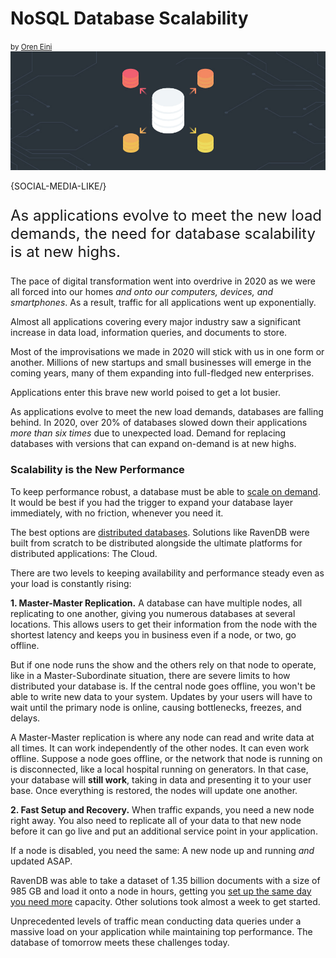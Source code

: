 <h1>NoSQL Database Scalability</h1>
<small>by <a href="mailto:ayende@ayende.com">Oren Eini</a></small>

<div class="article-img figure text-center">
  <img src="images/how-a-database-delivers-performance-under-heavy-load-ravendb.jpg" alt="How a Database Delivers Performance Under Heavy Load" class="img-responsive img-thumbnail">
</div>

{SOCIAL-MEDIA-LIKE/}

<p class="lead margin-top-sm" style="font-size: 24px;">As applications evolve to meet the new load demands, the need for database scalability is at new highs.</p>

The pace of digital transformation went into overdrive in 2020 as we were all forced into our homes *and onto our computers, devices, and smartphones*. As a result, traffic for all applications went up exponentially.

Almost all applications covering every major industry saw a significant increase in data load, information queries, and documents to store.

Most of the improvisations we made in 2020 will stick with us in one form or another. Millions of new startups and small businesses will emerge in the coming years, many of them expanding into full-fledged new enterprises.

Applications enter this brave new world poised to get a lot busier.

As applications evolve to meet the new load demands, databases are falling behind. In 2020, over 20% of databases slowed down their applications *more than six times* due to unexpected load. Demand for replacing databases with versions that can expand on-demand is at new highs.

### Scalability is the New Performance

To keep performance robust, a database must be able to [scale on demand](https://ravendb.net/articles/cost-benefits-ravendb-nosql-acid-database). It would be best if you had the trigger to expand your database layer immediately, with no friction, whenever you need it.

The best options are [distributed databases](https://ravendb.net/docs/article-page/4.2/Csharp/server/clustering/distribution/distributed-database). Solutions like RavenDB were built from scratch to be distributed alongside the ultimate platforms for distributed applications: The Cloud.

There are two levels to keeping availability and performance steady even as your load is constantly rising:

**1. Master-Master Replication.** A database can have multiple nodes, all replicating to one another, giving you numerous databases at several locations. This allows users to get their information from the node with the shortest latency and keeps you in business even if a node, or two, go offline.

But if one node runs the show and the others rely on that node to operate, like in a Master-Subordinate situation, there are severe limits to how distributed your database is. If the central node goes offline, you won't be able to write new data to your system. Updates by your users will have to wait until the primary node is online, causing bottlenecks, freezes, and delays.

A Master-Master replication is where any node can read and write data at all times. It can work independently of the other nodes. It can even work offline. Suppose a node goes offline, or the network that node is running on is disconnected, like a local hospital running on generators. In that case, your database will **still work**, taking in data and presenting it to your user base. Once everything is restored, the nodes will update one another.

**2. Fast Setup and Recovery.** When traffic expands, you need a new node right away. You also need to replicate all of your data to that new node before it can go live and put an additional service point in your application.

If a node is disabled, you need the same: A new node up and running *and* updated ASAP.

RavenDB was able to take a dataset of 1.35 billion documents with a size of 985 GB and load it onto a node in hours, getting you [set up the same day you need more](https://ravendb.net/docs/article-page/5.0/Csharp/start/installation/setup-wizard) capacity. Other solutions took almost a week to get started.

Unprecedented levels of traffic mean conducting data queries under a massive load on your application while maintaining top performance. The database of tomorrow meets these challenges today.